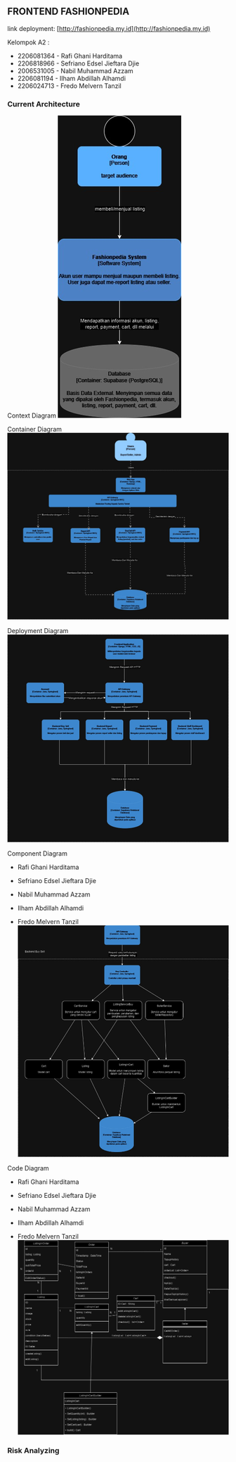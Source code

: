 ## FRONTEND FASHIONPEDIA

link deployment: [http://fashionpedia.my.id](http://fashionpedia.my.id)

Kelompok A2 :
- 2206081364 - Rafi Ghani Harditama
- 2206818966 - Sefriano Edsel Jieftara Djie
- 2006531005 - Nabil Muhammad Azzam
- 2206081194 - Ilham Abdillah Alhamdi
- 2206024713 - Fredo Melvern Tanzil



### Current Architecture

Context Diagram
![alt text](img/context.jpg)

Container Diagram
![alt text](img/container.jpg)

Deployment Diagram
![alt text](img/deployment.jpg)

Component Diagram
- Rafi Ghani Harditama

- Sefriano Edsel Jieftara Djie

- Nabil Muhammad Azzam

- Ilham Abdillah Alhamdi

- Fredo Melvern Tanzil
![alt text](<img/component fredo.jpg>)


Code Diagram
- Rafi Ghani Harditama

- Sefriano Edsel Jieftara Djie

- Nabil Muhammad Azzam

- Ilham Abdillah Alhamdi

- Fredo Melvern Tanzil
![alt text](<img/code fredo.jpg>)

### Risk Analyzing

